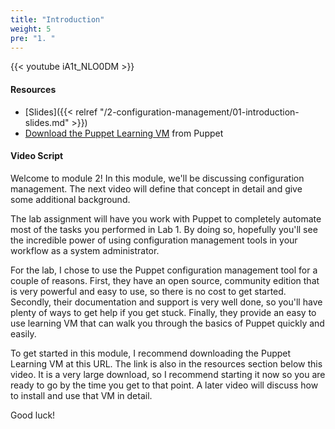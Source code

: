 ```yaml
---
title: "Introduction"
weight: 5
pre: "1. "
---
```


{{< youtube iA1t_NLO0DM >}}

#### Resources

* [Slides]({{< relref "/2-configuration-management/01-introduction-slides.md" >}})
* [Download the Puppet Learning VM](https://puppet.com/download-learning-vm) from Puppet

#### Video Script

Welcome to module 2! In this module, we'll be discussing configuration management. The next video will define that concept in detail and give some additional background.

The lab assignment will have you work with Puppet to completely automate most of the tasks you performed in Lab 1. By doing so, hopefully you'll see the incredible power of using configuration management tools in your workflow as a system administrator.

For the lab, I chose to use the Puppet configuration management tool for a couple of reasons. First, they have an open source, community edition that is very powerful and easy to use, so there is no cost to get started. Secondly, their documentation and support is very well done, so you'll have plenty of ways to get help if you get stuck. Finally, they provide an easy to use learning VM that can walk you through the basics of Puppet quickly and easily.

To get started in this module, I recommend downloading the Puppet Learning VM at this URL. The link is also in the resources section below this video. It is a very large download, so I recommend starting it now so you are ready to go by the time you get to that point. A later video will discuss how to install and use that VM in detail.

Good luck!
